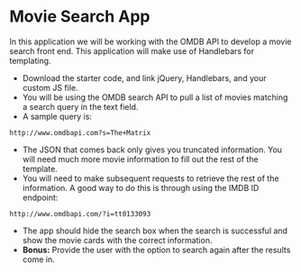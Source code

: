 # Movie Search App

In this application we will be working with the OMDB API to develop a movie search front end. This application will make use of Handlebars for templating.

- Download the starter code, and link jQuery, Handlebars, and your custom JS file.
- You will be using the OMDB search API to pull a list of movies matching a search query in the text field.
- A sample query is:

```text
http://www.omdbapi.com?s=The+Matrix
```

- The JSON that comes back only gives you truncated information. You will need much more movie information to fill out the rest of the template.
- You will need to make subsequent requests to retrieve the rest of the information. A good way to do this is through using the IMDB ID endpoint:

```text
http://www.omdbapi.com/?i=tt0133093
```

- The app should hide the search box when the search is successful and show the movie cards with the correct information.
- **Bonus:** Provide the user with the option to search again after the results come in.